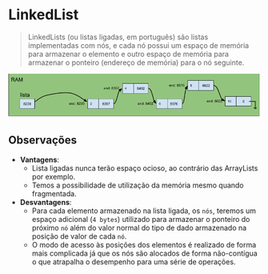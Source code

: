 # LinkedList

> LinkedLists (ou listas ligadas, em português) são listas implementadas com nós, e cada nó possui um espaço de memória para armazenar o elemento e outro espaço de memória para armazenar o ponteiro (endereço de memória) para o nó seguinte.

![LinkedList representacao](../../imgs/linkedlist-apresentacao.png)

## Observações

- **Vantagens**:
  - Lista ligadas nunca terão espaço ocioso, ao contrário das ArrayLists por exemplo.
  - Temos a possibilidade de utilização da memória mesmo quando fragmentada.
- **Desvantagens**:
  - Para cada elemento armazenado na lista ligada, os `nós`, teremos um espaço adicional (`4 bytes`) utilizado para armazenar o ponteiro do próximo `nó` além do valor normal do tipo de dado armazenado na posição de valor de cada `nó`.
  - O modo de acesso às posições dos elementos é realizado de forma mais complicada já que os nós são alocados de forma não-contígua o que atrapalha o desempenho para uma série de operações.